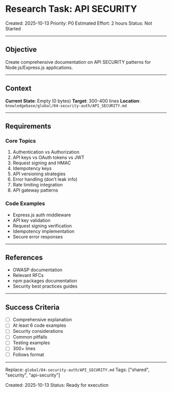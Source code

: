 # Research Task: API SECURITY

Created: 2025-10-13
Priority: P0
Estimated Effort: 2 hours
Status: Not Started

---

## Objective

Create comprehensive documentation on API SECURITY patterns for Node.js/Express.js applications.

---

## Context

**Current State**: Empty (0 bytes)
**Target**: 300-400 lines
**Location**: `knowledgebase/global/04-security-auth/API_SECURITY.md`

---

## Requirements

### Core Topics
1. Authentication vs Authorization
2. API keys vs OAuth tokens vs JWT
3. Request signing and HMAC
4. Idempotency keys
5. API versioning strategies
6. Error handling (don't leak info)
7. Rate limiting integration
8. API gateway patterns

### Code Examples
- Express.js auth middleware
- API key validation
- Request signing verification
- Idempotency implementation
- Secure error responses

---

## References

- OWASP documentation
- Relevant RFCs
- npm packages documentation
- Security best practices guides

---

## Success Criteria

- [ ] Comprehensive explanation
- [ ] At least 6 code examples
- [ ] Security considerations
- [ ] Common pitfalls
- [ ] Testing examples
- [ ] 300+ lines
- [ ] Follows format

---

Replace: `global/04-security-auth/API_SECURITY.md`
Tags: ["shared", "security", "api-security"]

Created: 2025-10-13
Status: Ready for execution
